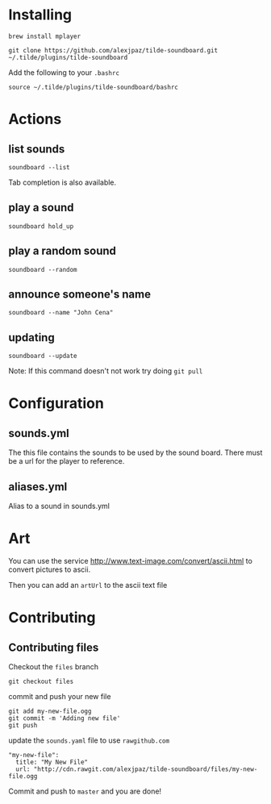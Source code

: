 # Installing

```
brew install mplayer
```

```
git clone https://github.com/alexjpaz/tilde-soundboard.git ~/.tilde/plugins/tilde-soundboard
```

Add the following to your `.bashrc`

```
source ~/.tilde/plugins/tilde-soundboard/bashrc
```

# Actions

## list sounds

```
soundboard --list
```

Tab completion is also available.

## play a sound

```
soundboard hold_up
```

## play a random sound

```
soundboard --random
```

## announce someone's name

```
soundboard --name "John Cena"
```

## updating

```
soundboard --update
```

Note: If this command doesn't not work try doing `git pull` 

# Configuration

## sounds.yml

The this file contains the sounds to be used by the sound board. There must be a url for the player to reference.


## aliases.yml

Alias to a sound in sounds.yml

# Art

You can use the service http://www.text-image.com/convert/ascii.html to convert pictures to ascii.

Then you can add an `artUrl` to the ascii text file

# Contributing

## Contributing files

Checkout the `files` branch
```
git checkout files
```

commit and push your new file

```
git add my-new-file.ogg
git commit -m 'Adding new file'
git push
```

update the `sounds.yaml` file to use `rawgithub.com`

```
"my-new-file":
  title: "My New File"
  url: "http://cdn.rawgit.com/alexjpaz/tilde-soundboard/files/my-new-file.ogg

```

Commit and push to `master` and you are done!

